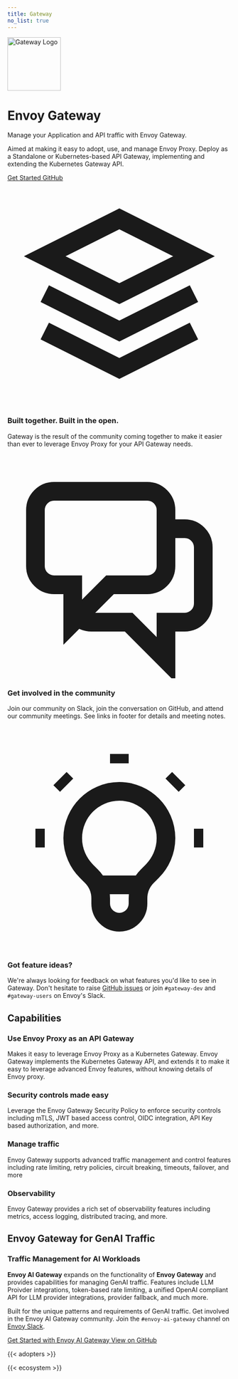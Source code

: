 ```yaml
---
title: Gateway
no_list: true
---
```


<div class="home-header">
  <div class="container">
    <img src="/icons/logo-white.svg" alt="Gateway Logo" class="mb-5" style="height: 120px;">
    <h1>Envoy Gateway</h1>
    <p class="lead">
      Manage your Application and API traffic with Envoy Gateway.
    </p>
    <p>
      Aimed at making it easy to adopt, use, and manage Envoy Proxy.
      Deploy as a Standalone or Kubernetes-based API Gateway, implementing and extending the Kubernetes Gateway API.
    </p>
    <div class="mt-5">
      <a class="btn btn-lg btn-glass me-3" href="/docs/tasks/quickstart/">
        <i class="fas fa-rocket me-2"></i>Get Started
      </a>
      <a class="btn btn-lg btn-glass" href="https://github.com/envoyproxy/gateway">
        <i class="fab fa-github me-2"></i>GitHub
      </a>
    </div>
    <!-- <div class="mt-4">
      <a href="/docs/tasks/quickstart/" class="btn btn-primary btn-lg me-3">Get Started →</a>
    </div> -->
  </div>
</div>

<section class="feature-section">
  <div class="container">
    <div class="row justify-content-center">
      <article class="col-md-4">
        <div class="feature-box">
          <span class="feature-icon">
            <svg xmlns="http://www.w3.org/2000/svg" viewBox="0 0 24 24" fill="none" stroke="currentColor" stroke-width="2">
              <path d="M12 4L4 8l8 4 8-4-8-4zM4 12l8 4 8-4M4 16l8 4 8-4"/>
            </svg>
          </span>
          <h3>Built together. Built in the open.</h3>
          <p>
            Gateway is the result of the community coming together to make it easier than ever to leverage Envoy Proxy for your API Gateway needs.
          </p>
        </div>
      </article>
      <article class="col-md-4">
        <div class="feature-box">
          <span class="feature-icon">
            <svg xmlns="http://www.w3.org/2000/svg" viewBox="0 0 24 24" fill="none" stroke="currentColor" stroke-width="2">
              <path d="M17 8h2a2 2 0 012 2v6a2 2 0 01-2 2h-2v4l-4-4H9a1.994 1.994 0 01-1.414-.586m0 0L11 14h4a2 2 0 002-2V6a2 2 0 00-2-2H5a2 2 0 00-2 2v6a2 2 0 002 2h2v4l.586-.586z"/>
            </svg>
          </span>
          <h3>Get involved in the community</h3>
          <p>
            Join our community on Slack, join the conversation on GitHub, and attend our community meetings. See links in footer for details and meeting notes.
          </p>
        </div>
      </article>
      <article class="col-md-4">
        <div class="feature-box">
          <span class="feature-icon">
            <svg xmlns="http://www.w3.org/2000/svg" viewBox="0 0 24 24" fill="none" stroke="currentColor" stroke-width="2">
              <path d="M9.663 17h4.673M12 3v1m6.364 1.636l-.707.707M21 12h-1M4 12H3m3.343-5.657l-.707-.707m2.828 9.9a5 5 0 117.072 0l-.548.547A3.374 3.374 0 0014 18.469V19a2 2 0 11-4 0v-.531c0-.895-.356-1.754-.988-2.386l-.548-.547z"/>
            </svg>
          </span>
          <h3>Got feature ideas?</h3>
          <p>
            We're always looking for feedback on what features you'd like to see in Gateway. Don't hesitate to raise <a href="https://github.com/envoyproxy/gateway/issues">GitHub issues</a> or join <code>#gateway-dev</code> and <code>#gateway-users</code> on Envoy's Slack.
          </p>
        </div>
      </article>
    </div>
  </div>
</section>

<section class="capabilities-section">
  <div class="container">
    <h2 class="text-center mb-5">Capabilities</h2>
    <div class="row justify-content-center">
      <article class="col-md-6 mb-4">
        <div class="feature-card">
          <div class="icon-container">
            <i class="fas fa-sitemap"></i>
          </div>
          <h3>Use Envoy Proxy as an API Gateway</h3>
          <p>Makes it easy to leverage Envoy Proxy as a Kubernetes Gateway. Envoy Gateway implements the Kubernetes Gateway API, and extends it to make it easy to leverage advanced Envoy features, without knowing details of Envoy proxy.</p>
        </div>
      </article>
      <article class="col-md-6 mb-4">
        <div class="feature-card">
          <div class="icon-container">
            <i class="fas fa-shield-alt"></i>
          </div>
          <h3>Security controls made easy</h3>
          <p>Leverage the Envoy Gateway Security Policy to enforce security controls including mTLS, JWT based access control, OIDC integration, API Key based authorization, and more.</p>
        </div>
      </article>
      <article class="col-md-6 mb-4">
        <div class="feature-card">
          <div class="icon-container">
            <i class="fas fa-network-wired"></i>
          </div>
          <h3>Manage traffic</h3>
          <p>Envoy Gateway supports advanced traffic management and control features including rate limiting, retry policies, circuit breaking, timeouts, failover, and more</p>
        </div>
      </article>
      <article class="col-md-6 mb-4">
        <div class="feature-card">
          <div class="icon-container">
            <i class="fas fa-chart-line"></i>
          </div>
          <h3>Observability</h3>
          <p>Envoy Gateway provides a rich set of observability features including metrics, access logging, distributed tracing, and more.</p>
        </div>
      </article>
    </div>
  </div>
</section>

<section class="ai-gateway-feature">
  <div class="container">
    <h2 class="text-center mb-5">Envoy Gateway for GenAI Traffic</h2>
    <div class="row justify-content-center">
      <div class="col-md-10">
        <article>
          <div class="feature-icon">
            <i class="fas fa-brain"></i>
          </div>
          <h3>Traffic Management for AI Workloads</h3>
          <p>
            <span class="text-highlight"><strong>Envoy AI Gateway</strong></span> expands on the functionality of <span class="text-highlight"><strong>Envoy Gateway</strong></span> and provides capabilities for managing GenAI traffic. Features include LLM Proivder integrations, token-based rate limiting, a unified OpenAI compliant API for LLM provider integrations, provider fallback, and much more.
          </p>
          <p>
            Built for the unique patterns and requirements of GenAI traffic. Get involved in the Envoy AI Gateway community. Join the <code>#envoy-ai-gateway</code> channel on <a href="https://communityinviter.com/apps/envoyproxy/envoy" target="_blank">Envoy Slack</a>.
          </p>
          <div class="mt-5">
            <a class="btn btn-lg btn-glass me-3" href="https://aigateway.envoyproxy.io/">
              <i class="fas fa-rocket me-2"></i>Get Started with Envoy AI Gateway
            </a>
            <a class="btn btn-lg btn-glass" href="https://github.com/envoyproxy/aigateway">
              <i class="fab fa-github me-2"></i>View on GitHub
            </a>
          </div>
        </article>
      </div>
    </div>
  </div>
</section>

{{< adopters >}}

{{< ecosystem >}}
